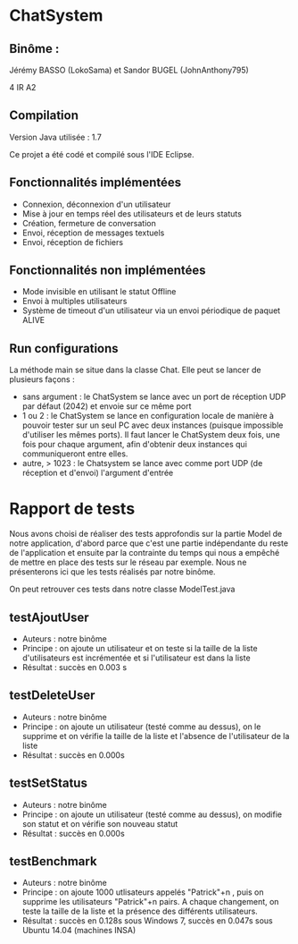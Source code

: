 # ChatSystem

## Binôme :

Jérémy BASSO (LokoSama) et Sandor BUGEL (JohnAnthony795)

4 IR A2

## Compilation

Version Java utilisée : 1.7

Ce projet a été codé et compilé sous l'IDE Eclipse.

## Fonctionnalités implémentées

- Connexion, déconnexion d'un utilisateur
- Mise à jour en temps réel des utilisateurs et de leurs statuts
- Création, fermeture de conversation
- Envoi, réception de messages textuels
- Envoi, réception de fichiers

## Fonctionnalités non implémentées

- Mode invisible en utilisant le statut Offline
- Envoi à multiples utilisateurs
- Système de timeout d'un utilisateur via un envoi périodique de paquet ALIVE

## Run configurations

La méthode main se situe dans la classe Chat. Elle peut se lancer de plusieurs façons :

- sans argument : le ChatSystem se lance avec un port de réception UDP par défaut (2042) et envoie sur ce même port
- 1 ou 2 : le ChatSystem se lance en configuration locale de manière à pouvoir tester sur un seul PC avec deux instances (puisque impossible d'utiliser les mêmes ports). Il faut lancer le ChatSystem deux fois, une fois pour chaque argument, afin d'obtenir deux instances qui communiqueront entre elles.
- autre, > 1023 : le Chatsystem se lance avec comme port UDP (de réception et d'envoi) l'argument d'entrée

# Rapport de tests

Nous avons choisi de réaliser des tests approfondis sur la partie Model de notre application, d'abord parce que c'est une partie indépendante du reste de l'application et ensuite par la contrainte du temps qui nous a empêché de mettre en place des tests sur le réseau par exemple. Nous ne présenterons ici que les tests réalisés par notre binôme.

On peut retrouver ces tests dans notre classe ModelTest.java

## testAjoutUser

- Auteurs : notre binôme
- Principe : on ajoute un utilisateur et on teste si la taille de la liste d'utilisateurs est incrémentée et si l'utilisateur est dans la liste
- Résultat : succès en 0.003 s

## testDeleteUser

- Auteurs : notre binôme
- Principe : on ajoute un utilisateur (testé comme au dessus), on le supprime et on vérifie la taille de la liste et l'absence de l'utilisateur de la liste
- Résultat : succès en 0.000s

## testSetStatus

- Auteurs : notre binôme
- Principe : on ajoute un utilisateur (testé comme au dessus), on modifie son statut et on vérifie son nouveau statut
- Résultat : succès en 0.000s

## testBenchmark

- Auteurs : notre binôme
- Principe : on ajoute 1000 utlisateurs appelés "Patrick"+n , puis on supprime les utilisateurs "Patrick"+n pairs. A chaque changement, on teste la taille de la liste et la présence des différents utilisateurs.
- Résultat : succès en 0.128s sous Windows 7, succès en 0.047s sous Ubuntu 14.04 (machines INSA)
